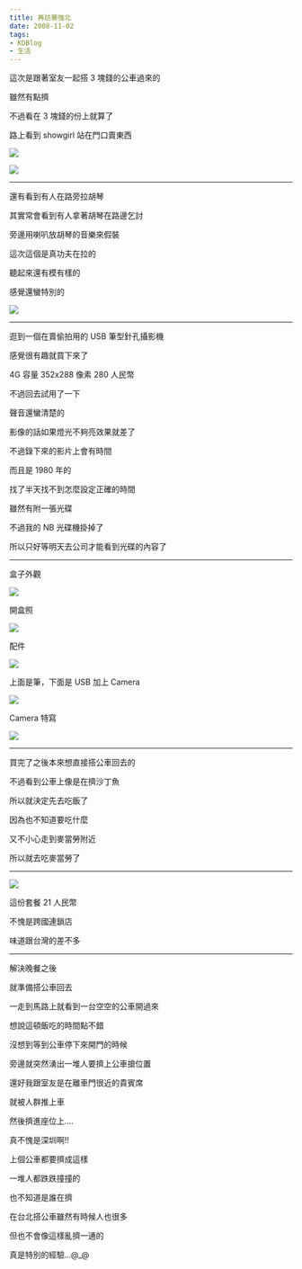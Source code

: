 ```yaml
---
title: 再訪華強北
date: 2008-11-02
tags:
- KDBlog
- 生活
---
```

這次是跟著室友一起搭 3 塊錢的公車過來的

雖然有點擠

不過看在 3 塊錢的份上就算了

路上看到 showgirl 站在門口賣東西

![](IMAG0161.jpg)

![](IMAG0163.jpg)

---

還有看到有人在路旁拉胡琴

其實常會看到有人拿著胡琴在路邊乞討

旁邊用喇叭放胡琴的音樂來假裝

這次這個是真功夫在拉的

聽起來還有模有樣的

感覺還蠻特別的

![](IMAG0164.jpg)

---

逛到一個在賣偷拍用的 USB 筆型針孔攝影機

感覺很有趣就買下來了

4G 容量 352x288 像素 280 人民幣

不過回去試用了一下

聲音還蠻清楚的

影像的話如果燈光不夠亮效果就差了

不過錄下來的影片上會有時間

而且是 1980 年的

找了半天找不到怎麼設定正確的時間

雖然有附一張光碟

不過我的 NB 光碟機掛掉了

所以只好等明天去公司才能看到光碟的內容了

---

盒子外觀

![](IMAG0168.jpg)

開盒照

![](IMAG0170.jpg)

配件

![](IMAG0171.jpg)

上面是筆，下面是 USB 加上 Camera

![](IMAG0172.jpg)

Camera 特寫

![](IMAG0173.jpg)

---

買完了之後本來想直接搭公車回去的

不過看到公車上像是在擠沙丁魚

所以就決定先去吃飯了

因為也不知道要吃什麼

又不小心走到麥當勞附近

所以就去吃麥當勞了

---

![](IMAG0166.jpg)

這份套餐 21 人民幣

不愧是跨國連鎖店

味道跟台灣的差不多

---

解決晚餐之後

就準備搭公車回去

一走到馬路上就看到一台空空的公車開過來

想說這頓飯吃的時間點不錯

沒想到等到公車停下來開門的時候

旁邊就突然湧出一堆人要擠上公車搶位置

還好我跟室友是在離車門很近的貴賓席

就被人群推上車

然後擠進座位上....

真不愧是深圳啊!!

上個公車都要擠成這樣

一堆人都跌跌撞撞的

也不知道是誰在擠

在台北搭公車雖然有時候人也很多

但也不會像這樣亂擠一通的

真是特別的經驗...@_@

